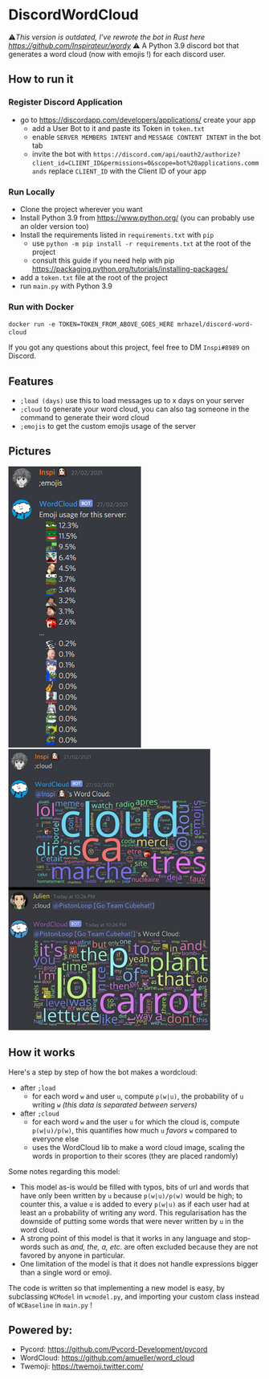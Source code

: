 # DiscordWordCloud
⚠️*This version is outdated, I've rewrote the bot in Rust here https://github.com/Inspirateur/wordy* ⚠️
A Python 3.9 discord bot that generates a word cloud (now with emojis !) for each discord user.

## How to run it

### Register Discord Application
- go to https://discordapp.com/developers/applications/ create your app
  - add a User Bot to it and paste its Token in `token.txt`
  - enable `SERVER MEMBERS INTENT` and `MESSAGE CONTENT INTENT` in the bot tab  
  - invite the bot with `https://discord.com/api/oauth2/authorize?client_id=CLIENT_ID&permissions=0&scope=bot%20applications.commands` replace `CLIENT_ID` with the Client ID of your app


### Run Locally
- Clone the project wherever you want
- Install Python 3.9 from https://www.python.org/ (you can probably use an older version too)
- Install the requirements listed in `requirements.txt` with `pip`
  - use `python -m pip install -r requirements.txt` at the root of the project
  - consult this guide if you need help with pip https://packaging.python.org/tutorials/installing-packages/
- add a `token.txt` file at the root of the project
- run `main.py` with Python 3.9

### Run with Docker
```
docker run -e TOKEN=TOKEN_FROM_ABOVE_GOES_HERE mrhazel/discord-word-cloud
```


If you got any questions about this project, feel free to DM `Inspi#8989` on Discord.

## Features
- `;load (days)` use this to load messages up to x days on your server 
- `;cloud` to generate your word cloud, you can also tag someone in the command to generate their word cloud
- `;emojis` to get the custom emojis usage of the server

## Pictures

![](https://github.com/Inspirateur/DiscordWordCloud/blob/master/screenshots/emojis.png) ![](https://github.com/Inspirateur/DiscordWordCloud/blob/master/screenshots/cloud.png) 


## How it works

Here's a step by step of how the bot makes a wordcloud:
- after `;load` 
  - for each word `w` and user `u`, compute `p(w|u)`, the probability of `u` writing `w` *(this data is separated between servers)*
- after `;cloud` 
  - for each word `w` and the user `u` for which the cloud is, compute `p(w|u)/p(w)`, this quantifies how much `u` *favors* `w` compared to everyone else
  - uses the WordCloud lib to make a word cloud image, scaling the words in proportion to their scores (they are placed randomly)
  
Some notes regarding this model:
- This model as-is would be filled with typos, bits of url and words that have only been written by `u` because `p(w|u)/p(w)` would be high; to counter this, a value `α` is added to every `p(w|u)` as if each user had at least an `α` probability of writing any word.
  This regularisation has the downside of putting some words that were never written by `u` in the word cloud. 
- A strong point of this model is that it works in any language and stop-words such as *and, the, a, etc.*
are often excluded because they are not favored by anyone in particular.
- One limitation of the model is that it does not handle expressions bigger than a single word or emoji.

The code is written so that implementing a new model is easy, by subclassing `WCModel` in `wcmodel.py`, 
and importing your custom class instead of `WCBaseline` in `main.py` ! 

## Powered by:

- Pycord: https://github.com/Pycord-Development/pycord
- WordCloud: https://github.com/amueller/word_cloud
- Twemoji: https://twemoji.twitter.com/
